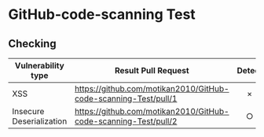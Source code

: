 # GitHub-code-scanning Test

## Checking

| Vulnerability type | Result Pull Request | Detect |
| - | - | :-: |
| XSS | https://github.com/motikan2010/GitHub-code-scanning-Test/pull/1 | × |
| Insecure Deserialization | https://github.com/motikan2010/GitHub-code-scanning-Test/pull/2 | ○ |
